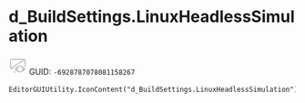 # d_BuildSettings.LinuxHeadlessSimulation
![](/img/d_BuildSettings.LinuxHeadlessSimulation.png)
GUID: `-6928787078081158267`
```
EditorGUIUtility.IconContent("d_BuildSettings.LinuxHeadlessSimulation")
```

